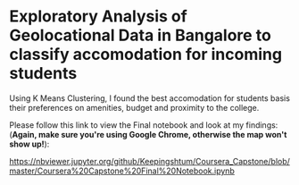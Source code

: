 # Exploratory Analysis of Geolocational Data in Bangalore to classify accomodation for incoming students

Using K Means Clustering, I found the best accomodation for students basis their preferences on amenities, budget and proximity to the college.

Please follow this link to view the Final notebook and look at my findings:
(**Again, make sure you're using Google Chrome, otherwise the map won't show up!**):

https://nbviewer.jupyter.org/github/Keepingshtum/Coursera_Capstone/blob/master/Coursera%20Capstone%20Final%20Notebook.ipynb

